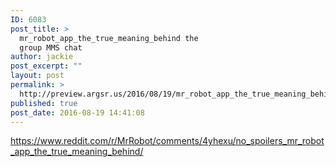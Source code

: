 ```yaml
---
ID: 6083
post_title: >
  mr_robot_app_the_true_meaning_behind the
  group MMS chat
author: jackie
post_excerpt: ""
layout: post
permalink: >
  http://preview.argsr.us/2016/08/19/mr_robot_app_the_true_meaning_behind-the-group-mms-chat/
published: true
post_date: 2016-08-19 14:41:08
---
```

https://www.reddit.com/r/MrRobot/comments/4yhexu/no_spoilers_mr_robot_app_the_true_meaning_behind/